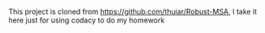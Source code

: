 This project is cloned from https://github.com/thuiar/Robust-MSA, I take it here just for using codacy to do my homework
